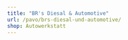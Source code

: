 ```yaml
---
title: "BR's Diesal & Automotive"
url: /pavo/brs-diesal-und-automotive/
shop: Autowerkstatt
---
```

